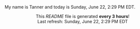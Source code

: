 My name is Tanner and today is Sunday, June 22, 2:29 PM EDT.

<p align="center">This <i>README</i> file is generated <b>every 3 hours</b>!</br>Last refresh: Sunday, June 22, 2:29 PM EDT<br /></p>
